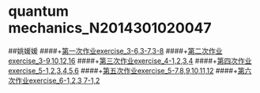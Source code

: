 # quantum mechanics_N2014301020047
##姚媛媛
####+[第一次作业exercise_3-6,3-7,3-8](https://www.zybuluo.com/yyyyao/note/563397)
####+[第二次作业exercise_3-9,10,12,16](https://www.zybuluo.com/yyyyao/note/569738)
####+[第三次作业exercise_4-1,2,3,4](https://www.zybuluo.com/yyyyao/note/579044)
####+[第四次作业exercise_5-1,2,3,4,5,6](https://www.zybuluo.com/yyyyao/note/587208)
####+[第五次作业exercise_5-7,8,9,10,11,12](https://www.zybuluo.com/yyyyao/note/593656)
####+[第六次作业exercise_6-1,2,3 7-1,2](https://www.zybuluo.com/yyyyao/note/601407)
